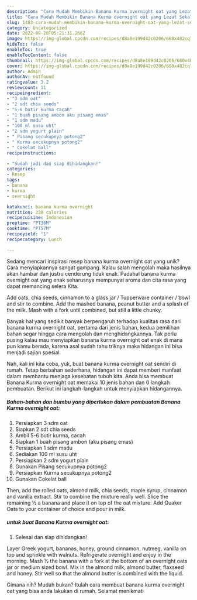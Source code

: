 ```yaml
---
description: "Cara Mudah Membikin Banana Kurma overnight oat yang Lezat Sekali"
title: "Cara Mudah Membikin Banana Kurma overnight oat yang Lezat Sekali"
slug: 1483-cara-mudah-membikin-banana-kurma-overnight-oat-yang-lezat-sekali
category: Uncategorized
date: 2022-08-28T05:21:31.266Z
image: https://img-global.cpcdn.com/recipes/d8a8e199d42c0206/680x482cq70/banana-kurma-overnight-oat-foto-resep-utama.jpg
hideToc: false
enableToc: true
enableTocContent: false
thumbnail: https://img-global.cpcdn.com/recipes/d8a8e199d42c0206/680x482cq70/banana-kurma-overnight-oat-foto-resep-utama.jpg
cover: https://img-global.cpcdn.com/recipes/d8a8e199d42c0206/680x482cq70/banana-kurma-overnight-oat-foto-resep-utama.jpg
author: Admin
authorAv: notfound
ratingvalue: 3.2
reviewcount: 11
recipeingredient:
- "3 sdm oat"
- "2 sdt chia seeds"
- "5-6 butir kurma cacah"
- "1 buah pisang ambon aku pisang emas"
- "1 sdm madu"
- "100 ml susu uht"
- "2 sdm yogurt plain"
- " Pisang secukupnya potong2"
- " Kurma secukupnya potong2"
- " Cokelat ball"
recipeinstructions:

- "Sudah jadi dan siap dihidangkan!"
categories:
- Resep
tags:
- banana
- kurma
- overnight

katakunci: banana kurma overnight 
nutrition: 238 calories
recipecuisine: Indonesian
preptime: "PT36M"
cooktime: "PT57M"
recipeyield: "1"
recipecategory: Lunch

---
```





Sedang mencari inspirasi resep banana kurma overnight oat yang unik? Cara menyiapkannya sangat gampang. Kalau salah mengolah maka hasilnya akan hambar dan justru cenderung tidak enak. Padahal banana kurma overnight oat yang enak seharusnya mempunyai aroma dan cita rasa yang dapat memancing selera Kita.





Add oats, chia seeds, cinnamon to a glass jar / Tupperware container / bowl and stir to combine. Add the mashed banana, peanut butter and a splash of the milk. Mash with a fork until combined, but still a little chunky.

Banyak hal yang sedikit banyak berpengaruh terhadap kualitas rasa dari banana kurma overnight oat, pertama dari jenis bahan, kedua pemilihan bahan segar hingga cara mengolah dan menghidangkannya. Tak perlu pusing kalau mau menyiapkan banana kurma overnight oat enak di mana pun kamu berada, karena asal sudah tahu triknya maka hidangan ini bisa menjadi sajian spesial.






Nah, kali ini kita coba, yuk, buat banana kurma overnight oat sendiri di rumah. Tetap berbahan sederhana, hidangan ini dapat memberi manfaat dalam membantu menjaga kesehatan tubuh kita. Anda bisa membuat Banana Kurma overnight oat memakai 10 jenis bahan dan 0 langkah pembuatan. Berikut ini langkah-langkah untuk menyiapkan hidangannya.

<!--inarticleads1-->

##### Bahan-bahan dan bumbu yang diperlukan dalam pembuatan Banana Kurma overnight oat:

1. Persiapkan 3 sdm oat
1. Siapkan 2 sdt chia seeds
1. Ambil 5-6 butir kurma, cacah
1. Siapkan 1 buah pisang ambon (aku pisang emas)
1. Persiapkan 1 sdm madu
1. Sediakan 100 ml susu uht
1. Persiapkan 2 sdm yogurt plain
1. Gunakan  Pisang secukupnya potong2
1. Persiapkan  Kurma secukupnya potong2
1. Gunakan  Cokelat ball


Then, add the rolled oats, almond milk, chia seeds, maple syrup, cinnamon and vanilla extract. Stir to combine the mixture really well. Slice the remaining ½ a banana and place it on top of the oat mixture. Add Quaker Oats to your container of choice and pour in milk. 

<!--inarticleads2-->

#####  untuk buat Banana Kurma overnight oat:


1. Selesai dan siap dihidangkan!

Layer Greek yogurt, bananas, honey, ground cinnamon, nutmeg, vanilla on top and sprinkle with walnuts. Refrigerate overnight and enjoy in the morning. Mash ½ the banana with a fork at the bottom of an overnight oats jar or medium sized bowl. Mix in the almond milk, almond butter, flaxseed and honey. Stir well so that the almond butter is combined with the liquid. 

Gimana nih? Mudah bukan? Itulah cara membuat banana kurma overnight oat yang bisa anda lakukan di rumah. Selamat menikmati
